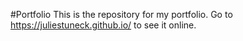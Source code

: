 #Portfolio
This is the repository for my portfolio. Go to https://juliestuneck.github.io/ to see it online.